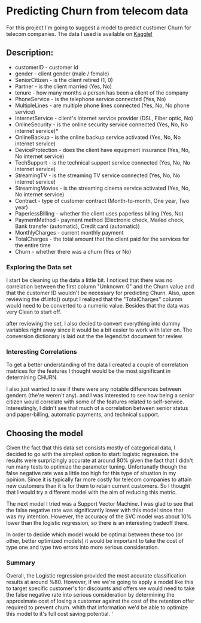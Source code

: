 # Predicting Churn from telecom data

For this project I'm going to suggest a model to predict customer Churn for telecom companies. The data I used is available on [Kaggle!](https://www.kaggle.com/radmirzosimov/telecom-users-dataset)

## Description:

* customerID - customer id
* gender - client gender (male / female)
* SeniorCitizen - is the client retired (1, 0)
* Partner - is the client married (Yes, No)
* tenure - how many months a person has been a client of the company
* PhoneService - is the telephone service connected (Yes, No)
* MultipleLines - are multiple phone lines connected (Yes, No, No phone service)
* InternetService - client's Internet service provider (DSL, Fiber optic, No)
* OnlineSecurity - is the online security service connected (Yes, No, No internet service)*
* OnlineBackup - is the online backup service activated (Yes, No, No internet service)
* DeviceProtection - does the client have equipment insurance (Yes, No, No internet service)
* TechSupport - is the technical support service connected (Yes, No, No internet service)
* StreamingTV - is the streaming TV service connected (Yes, No, No internet service)
* StreamingMovies - is the streaming cinema service activated (Yes, No, No internet service)
* Contract - type of customer contract (Month-to-month, One year, Two year)
* PaperlessBilling - whether the client uses paperless billing (Yes, No)
* PaymentMethod - payment method (Electronic check, Mailed check, Bank transfer (automatic), Credit card (automatic))
* MonthlyCharges - current monthly payment
* TotalCharges - the total amount that the client paid for the services for the entire time
* Churn - whether there was a churn (Yes or No)


### Exploring the Data set

I start be cleaning up the data a little bit. I noticed that there was no correlation between the first column "Unknown: 0" and the Churn value and that the customer ID wouldn't be necessary for predicting Churn. Also, upon reviewing the df.info() output I realized that the "TotalCharges" columm would need to be converted to a numeric value. Besides that the data was very Clean to start off. 

after reviewing the set, I also decied to convert everything into dummy variables right away since it would be a bit easier to work with later on. The conversion dictionary is laid out the the legend.txt document for review. 


### Interesting Correlations 

To get a better understanding of the data I created a couple of correlation matrices for the features I thought would be the most significant in determining CHURN. 

I also just wanted to see if there were any notable differences between genders (the're weren't any). and I was interested to see how being a senior citizen would correlate with some of the features related to self-service. Interestingly, I didn't see that much of a correlation between senior status and paper-billing, automatic payments, and technical support. 


## Choosing the model

Given the fact that this data set consists mostly of categorical data, I decided to go with the simplest option to start: logistic regression. 
the results were surprizingly accurate at around 80% given the fact that I didn't run many tests to optimize the parameter tuning. Unfortunatly though the false negative rate was a little too high for this type of situation in my opinion. Since it is typically far more costly for telecom companies to attain new customers than it is for them to retain current customers. So I thought that I would try a different model with the aim of reducing this metric. 

The next model I tried was a Support Vector Machine. I was glad to see that the false negative rate was significantly lower with this model since that was my intention. However, the accuracy of the SVC model was about 10% lower than the logistic regression, so there is an interesting tradeoff there. 

In order to decide which model would be optimal between these too (or other, better optimized models) it would be important to take the cost of type one and type two errors into more serious consideration. 

### Summary

Overall, the Logistic regression provided the most accurate classification results at around %80. However, if we we're going to apply a model like this to target specific customer's for discounts and offers we would need to take the false negative rate into serious consideration by determining the approximate cost of losing a customer against the cost of the retention offer required to prevent churn. whith that information we'd be able to optimize this model to it's full cost saving potential. 
'
